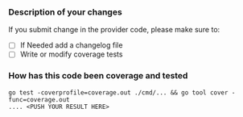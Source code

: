 <!--
Thank you for helping to improve Cloud Avenue CLI !
-->

### Description of your changes

<!--
Briefly describe what this pull request does. Be sure to direct your reviewers'
attention to anything that needs special consideration.

We love pull requests that resolve an open issue. If yours does, you
can uncomment the below line to indicate which issue your PR fixes, for example
"Fixes #500":

-->

If you submit change in the provider code, please make sure to:

- [ ] If Needed add a changelog file
- [ ] Write or modify coverage tests

### How has this code been coverage and tested
```
go test -coverprofile=coverage.out ./cmd/... && go tool cover -func=coverage.out
.... <PUSH YOUR RESULT HERE>
```

<!--
Before reviewers can be confident in the correctness of this pull request, it
needs to tested and shown to be correct. Briefly describe the testing that has
already been done or which is planned for this change.
-->